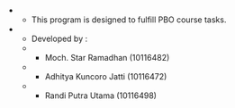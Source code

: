 + + This program is designed to fulfill PBO course tasks.
+ + Developed by :
  + + Moch. Star Ramadhan (10116482)
  + + Adhitya Kuncoro Jatti (10116472)
  + + Randi Putra Utama (10116498)
